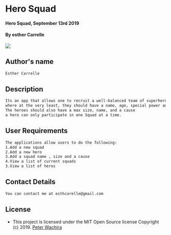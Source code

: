 # Hero Squad
#### Hero Squad, September 13rd 2019
#### By **esther Carrelle**
![](screenshots/screenshot1.png)



## Author's name


```bash
Esther Carrelle
```

## Description

```bash
Its an app that allows one to recruit a well-balanced team of superheroes,
where at the very least, they should have a name, age, special power and weakness.
The heroes should also have a max size, name, and a cause
a hero can only participate in one Squad at a time.
```

## User Requirements
```bash
The applications allow users to do the following:
1.Add a new squad
2.Add a new hero 
3.Add a squad name , size and a cause
4.View a list of current squads
3.View a list of heros 

```

## Contact Details
```bash
You can contact me at esthcarelle@gmail.com
```

## License

- This project is licensed under the MIT Open Source license Copyright (c) 2019. [Peter Wachira](https://github.com/peter-wachira/HeroSquad-/blob/master/LICENCE)

